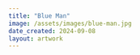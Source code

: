```yaml
---
title: "Blue Man"
image: /assets/images/blue-man.jpg
date_created: 2024-09-08
layout: artwork
---
```


